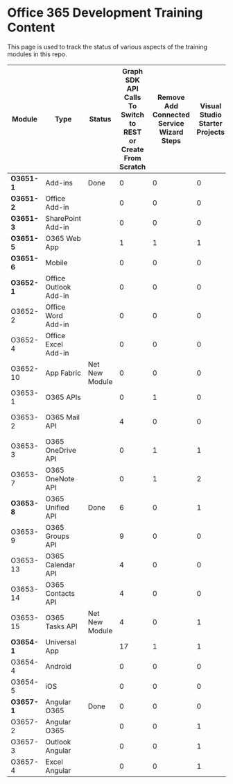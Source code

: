 Office 365 Development Training Content 
===============

This page is used to track the status of various aspects of the training modules in this repo.


| Module       | Type                  | Status         | Graph SDK API Calls To Switch to REST or Create From Scratch | Remove Add Connected Service Wizard Steps | Visual Studio Starter Projects  | Visual Studio Completed Projects  | Visual Studio Demo Project In Same Repo | Visual Studio Project in Different Repo (NOT INCLUDED IN SCOPE) |
|---------------|-----------------------|----------------|--------------------------------------------------------------|-------------------------------------------|--------------------------------|----------------------------------|-----------------------------------------|-----------------------------------------------------------------|
| **O3651-1** | Add-ins               | Done                           | 0                                                            | 0                                         | 0                              |                                  | 0                                       | 0                                                               |
| **O3651-2** | Office Add-in         |                                | 0                                                            | 0                                         | 0                              | 2                                | 0                                       | 0                                                               |
| **O3651-3** | SharePoint Add-in     |                                | 0                                                            | 0                                         | 0                              | 2                                | 0                                       | 2                                                               |
| **O3651-5** | O365 Web App          |                                | 1                                                            | 1                                         | 1                              | 1                                |                                         | 2                                                               |
| **O3651-6** | Mobile                |                                | 0                                                            | 0                                         | 0                              | 0                                | 0                                       | 0                                                               |
| **O3652-1** | Office Outlook Add-in |                                | 0                                                            | 0                                         | 0                              | 2                                | 0                                       | 0                                                               |
| O3652-2  | Office Word Add-in    |                                | 0                                                            | 0                                         | 0                              | 2                                | 4                                       | 0                                                               |
| O3652-4  | Office Excel Add-in   |                                | 0                                                            | 0                                         | 0                              | 2                                | 4                                       | 0                                                               |
| O3652-10 | App Fabric            | Net New Module                 | 0                                                            | 0                                         | 0                              | 1                                | 0                                       | 0                                                               |
| O3653-1  | O365 APIs             |                                | 0                                                            | 1                                         | 0                              | 1                                | 3                                       | 0                                                               |
| O3653-2  | O365 Mail API         |                                | 4                                                            | 0                                         | 0                              | 1                                | 1 *Need to adjust README                | 0                                                               |
| O3653-3  | O365 OneDrive API     |                                | 0                                                            | 1                                         | 1                              | 1                                | 1 *Need to adjust README                | 0                                                               |
| O3653-7  | O365 OneNote API      |                                | 0                                                            | 1                                         | 2                              | 2                                | 2                                       | 0                                                               |
| **O3653-8** | O365 Unified API      | Done                           | 6                                                            | 0                                         | 1                              | 1                                | 1                                       | 0                                                               |
| O3653-9  | O365 Groups API       |                                | 9                                                            | 0                                         | 0                              | 0                                | 0                                       | 0                                                               |
| O3653-13 | O365 Calendar API     |                                | 4                                                            | 0                                         | 0                              | 1                                | 1                                       | 0                                                               |
| O3653-14 | O365 Contacts API     |                                | 4                                                            | 0                                         | 0                              | 1                                | 1 *Need to adjust README                | 0                                                               |
| O3653-15 | O365 Tasks API        | Net New Module                 | 4                                                            | 0                                         | 1                              | 1                                | 1                                       | 0                                                               |
| **O3654-1** | Universal App         |                                | 17                                                           | 1                                         | 1                              | 1                                | 4                                       | 0                                                               |
| O3654-4 | Android               |                                | 0                                                            | 0                                         | 0                              | 4                                | 0                                       | 0                                                               |
| O3654-5 | iOS                   |                                | 0                                                            | 0                                         | 0                              | 3                                | 0                                       | 0                                                               |
| **O3657-1** | Angular O365          | Done                           | 0                                                            | 0                                         | 0                              | 3                                | 2                                       | 0                                                               |
| O3657-2 | Angular O365          |                                | 0                                                            | 0                                         | 1                              | 1                                | 0                                       | 0                                                               |
| O3657-3 | Outlook Angular       |                                | 0                                                            | 0                                         | 1                              | 1                                | 0                                       | 0                                                               |
| O3657-4 | Excel Angular         |                                | 0                                                            | 0                                         | 1                              | 1                                | 0                                       | 0                                                               |

